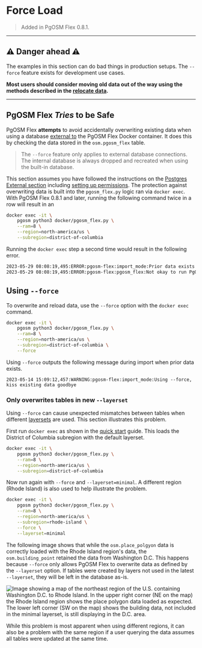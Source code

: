 # Force Load


> Added in PgOSM Flex 0.8.1.


----

## ⚠️ Danger ahead ⚠️

The examples in this section can do bad things in production setups.
The `--force` feature exists for development use cases.

**Most users should consider moving old data out of the way using the methods
described in the [relocate data](./relocate-data.md).**


----

## PgOSM Flex *Tries* to be Safe

PgOSM Flex **attempts** to avoid accidentally overwriting existing data
when using a database
[external to](./postgres-external.md) the PgOSM Flex Docker container.
It does this by checking the data stored in the `osm.pgosm_flex` table.

> The `--force` feature only applies to external database connections. The internal database is always dropped and recreated when using the built-in database.

This section assumes you have followed the instructions on the
[Postgres External section](./postgres-external.md) including
[setting up permissions](postgres-permissions.md).
The protection against overwriting data is built into the `pgosm_flex.py` logic
ran via `docker exec`.  With PgOSM Flex 0.8.1 and later, running the following
command twice in a row will result in an 


```bash
docker exec -it \
    pgosm python3 docker/pgosm_flex.py \
    --ram=8 \
    --region=north-america/us \
    --subregion=district-of-columbia
```

Running the `docker exec` step a second time would result in
the following error.

```bash
2023-05-29 08:08:19,495:ERROR:pgosm-flex:import_mode:Prior data exists in the osm schema and --force was not used.
2023-05-29 08:08:19,495:ERROR:pgosm-flex:pgosm_flex:Not okay to run PgOSM Flex. Exiting
```


## Using `--force`

To overwrite and reload data, use the `--force` option with the `docker exec`
command.


```bash
docker exec -it \
    pgosm python3 docker/pgosm_flex.py \
    --ram=8 \
    --region=north-america/us \
    --subregion=district-of-columbia \
    --force
```


Using `--force` outputs the following message during import when prior data exists.

```
2023-05-14 15:09:12,457:WARNING:pgosm-flex:import_mode:Using --force, kiss existing data goodbye
```

### Only overwrites tables in new `--layerset`

Using `--force` can cause unexpected mismatches between tables when different
[layersets](layersets.md) are used.  This section illustrates this problem.

First run `docker exec` as shown in the [quick start](./quick-start.md) guide.
This loads the District of Columbia subregion with the default layerset.

```bash
docker exec -it \
    pgosm python3 docker/pgosm_flex.py \
    --ram=8 \
    --region=north-america/us \
    --subregion=district-of-columbia
```


Now run again with `--force` and `--layerset=minimal`.  A different region
(Rhode Island) is also used to help illustrate the problem.

```bash
docker exec -it \
    pgosm python3 docker/pgosm_flex.py \
    --ram=8 \
    --region=north-america/us \
    --subregion=rhode-island \
    --force \
    --layerset=minimal
```

The following image shows that while the `osm.place_polgyon` data is correctly loaded
with the Rhode Island region's data, the `osm.building_point` retained the
data from Washington D.C.  This happens because `--force` only allows PgOSM Flex
to overwrite data as defined by the `--layerset` option.  If tables were created
by layers not used in the latest `--layerset`, they will be left in the database
as-is.

![Image showing a map of the northeast region of the U.S. containing Washington D.C. to Rhode Island.  In the upper right corner (NE on the map) the Rhode Island region shows the place polygon data loaded as expected.  The lower left corner (SW on the map) shows the building data, not included in the minimal layerset, is still displaying in the D.C. area.](./pgosm-flex-with-force-inconsistent-region.jpg)



While this problem is most apparent when using different regions, it can also be
a problem with the same region if a user querying the data assumes all tables
were updated at the same time.


